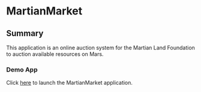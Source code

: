 # MartianMarket

## Summary

This application is an online auction system for the Martian Land Foundation to auction available resources on Mars.

### Demo App

Click [here](index.html) to launch the MartianMarket application.
